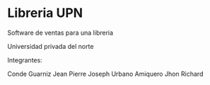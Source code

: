 # Libreria UPN

Software de ventas para una libreria

Universidad privada del norte

Integrantes:

Conde Guarniz Jean Pierre Joseph
Urbano Amiquero Jhon Richard
